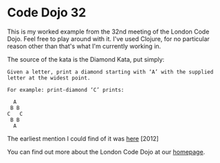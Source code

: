 Code Dojo 32
============
This is my worked example from the 32nd meeting of the London Code Dojo. Feel free to play around with it. I've used Clojure, for no particular reason other than that's what I'm currently working in.

The source of the kata is the Diamond Kata, put simply:

	Given a letter, print a diamond starting with ‘A’ with the supplied letter at the widest point.

	For example: print-diamond ‘C’ prints:

	  A
	 B B
	C   C
	 B B
	  A

The earliest mention I could find of it was [here](http://claysnow.co.uk/recycling-tests-in-tdd/) [2012]

You can find out more about the London Code Dojo at our [homepage](http://www.meetup.com/London-Code-Dojo/).
